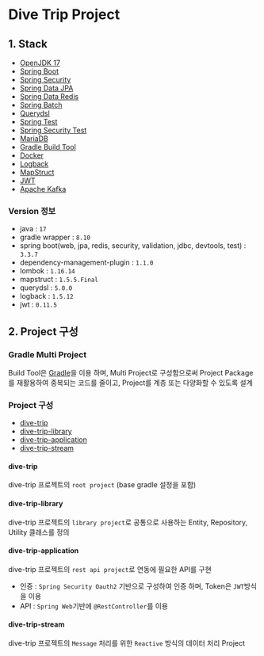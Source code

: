 # Dive Trip Project

## 1. Stack

+ [OpenJDK 17](https://openjdk.org/projects/jdk/17/)
+ [Spring Boot](https://spring.io/projects/spring-boot "Spring Boot")
+ [Spring Security](https://spring.io/projects/spring-security "Spring Security")
+ [Spring Data JPA](https://spring.io/projects/spring-data-jpa)
+ [Spring Data Redis](https://spring.io/projects/spring-data-redis)
+ [Spring Batch](https://spring.io/projects/spring-batch)
+ [Querydsl](http://www.querydsl.com/)
+ [Spring Test](http://docs.spring.io/spring-boot/docs/current/reference/html/boot-features-testing.html)
+ [Spring Security Test](http://docs.spring.io/spring-security/site/docs/current/reference/html/test-method.html)
+ [MariaDB](https://mariadb.org/ "MariaDB")
+ [Gradle Build Tool](https://gradle.org)
+ [Docker](https://www.docker.com)
+ [Logback](https://logback.qos.ch/)
+ [MapStruct](https://mapstruct.org/)
+ [JWT](https://jwt.io/)
+ [Apache Kafka](https://www.confluent.io/apache-kafka-vs-confluent/?utm_medium=sem&utm_source=google&utm_campaign=ch.sem_br.nonbrand_tp.prs_tgt.kafka_mt.xct_rgn.apac_lng.eng_dv.all_con.kafka-general&utm_term=kafka&creative=&device=c&placement=&gad_source=1&gclid=Cj0KCQiA7NO7BhDsARIsADg_hIb2NdtNoLW5Thz_h0SQtPAXKLRSiK-xCp-VsVbaD1LjBvzJ-UPWgu8aAusJEALw_wcB)

### Version 정보
+ java : `17`
+ gradle wrapper : `8.10`
+ spring boot(web, jpa, redis, security, validation, jdbc, devtools, test) : `3.3.7`
+ dependency-management-plugin : `1.1.0`
+ lombok : `1.16.14`
+ mapstruct : `1.5.5.Final`
+ querydsl : `5.0.0`
+ logback : `1.5.12`
+ jwt : `0.11.5`

## 2. Project 구성

### Gradle Multi Project
Build Tool은 [Gradle](https://gradle.org)을 이용 하며, Multi Project로 구성함으로써 Project Package를 재활용하여 중복되는 코드를 줄이고, Project를 계층 또는 다양화할 수 있도록 설계

### Project 구성
* [dive-trip](https://github.com/kbtapjm/dive-trip)
* [dive-trip-library](https://github.com/kbtapjm/dive-trip-library)
* [dive-trip-application](https://github.com/kbtapjm/dive-trip-application)
* [dive-trip-stream](https://github.com/kbtapjm/dive-trip-stream)

#### dive-trip
dive-trip 프로젝트의 `root project` (base gradle 설정을 포함)

#### dive-trip-library
dive-trip 프로젝트의 `library project`로 공통으로 사용하는 Entity, Repository, Utility 클래스를 정의

#### dive-trip-application
dive-trip 프로젝트의 `rest api project`로 연동에 필요한 API를 구현

* 인증 : `Spring Security Oauth2` 기반으로 구성하여 인증 하며, Token은 `JWT`방식을 이용
* API : `Spring Web`기반에 `@RestController`를 이용

#### dive-trip-stream
dive-trip 프로젝트의 `Message` 처리를 위한 `Reactive` 방식의 데이터 처리 Project 